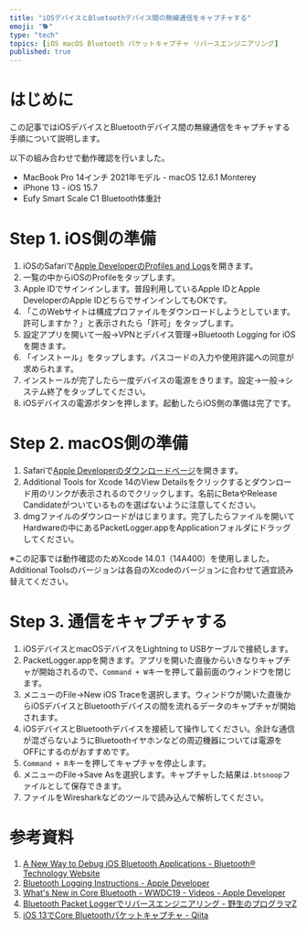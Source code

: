 ```yaml
---
title: "iOSデバイスとBluetoothデバイス間の無線通信をキャプチャする"
emoji: "🐕"
type: "tech"
topics: [iOS macOS Bluetooth パケットキャプチャ リバースエンジニアリング]
published: true
---
```

# はじめに

この記事ではiOSデバイスとBluetoothデバイス間の無線通信をキャプチャする手順について説明します。

以下の組み合わせで動作確認を行いました。

- MacBook Pro 14インチ 2021年モデル - macOS 12.6.1 Monterey
- iPhone 13 - iOS 15.7
- Eufy Smart Scale C1 Bluetooth体重計

# Step 1. iOS側の準備

1. iOSのSafariで[Apple DeveloperのProfiles and Logs](https://developer.apple.com/bug-reporting/profiles-and-logs/?name=bluetooth)を開きます。
2. 一覧の中からiOSのProfileをタップします。
3. Apple IDでサインインします。普段利用しているApple IDとApple DeveloperのApple IDどちらでサインインしてもOKです。
4. 「このWebサイトは構成プロファイルをダウンロードしようとしています。許可しますか？」と表示されたら「許可」をタップします。
5. 設定アプリを開いて一般→VPNとデバイス管理→Bluetooth Logging for iOSを開きます。
6. 「インストール」をタップします。パスコードの入力や使用許諾への同意が求められます。
7. インストールが完了したら一度デバイスの電源をきります。設定→一般→システム終了をタップしてください。
8. iOSデバイスの電源ボタンを押します。起動したらiOS側の準備は完了です。

# Step 2. macOS側の準備

1. Safariで[Apple Developerのダウンロードページ](https://developer.apple.com/download/all/?q=for%20Xcode)を開きます。
2. Additional Tools for Xcode 14のView Detailsをクリックするとダウンロード用のリンクが表示されるのでクリックします。名前にBetaやRelease Candidateがついているものを選ばないように注意してください。
3. dmgファイルのダウンロードがはじまります。完了したらファイルを開いてHardwareの中にあるPacketLogger.appをApplicationフォルダにドラッグしてください。

※この記事では動作確認のためXcode 14.0.1（14A400）を使用しました。Additional Toolsのバージョンは各自のXcodeのバージョンに合わせて適宜読み替えてください。

# Step 3. 通信をキャプチャする

1. iOSデバイスとmacOSデバイスをLightning to USBケーブルで接続します。
2. PacketLogger.appを開きます。アプリを開いた直後からいきなりキャプチャが開始されるので、`Command + W`キーを押して最前面のウィンドウを閉じます。
3. メニューのFile→New iOS Traceを選択します。ウィンドウが開いた直後からiOSデバイスとBluetoothデバイスの間を流れるデータのキャプチャが開始されます。
4. iOSデバイスとBluetoothデバイスを接続して操作してください。余計な通信が混ざらないようにBluetoothイヤホンなどの周辺機器については電源をOFFにするのがおすすめです。
5. `Command + R`キーを押してキャプチャを停止します。
6. メニューのFile→Save Asを選択します。キャプチャした結果は`.btsnoop`ファイルとして保存できます。
7. ファイルをWiresharkなどのツールで読み込んで解析してください。

# 参考資料

1. [A New Way to Debug iOS Bluetooth Applications - Bluetooth® Technology Website](https://www.bluetooth.com/blog/a-new-way-to-debug-iosbluetooth-applications/)
2. [Bluetooth Logging Instructions - Apple Developer](https://developer.apple.com/services-account/download?path=/iOS/iOS_Logs/Bluetooth_Logging_Instructions.pdf)
3. [What's New in Core Bluetooth - WWDC19 - Videos - Apple Developer](https://developer.apple.com/videos/play/wwdc2019/901/)
4. [Bluetooth Packet Loggerでリバースエンジニアリング - 野生のプログラマZ](http://harumi.sakura.ne.jp/wordpress/2020/03/20/bluetooth-packet-loggerでリバースエンジニアリング/)
5. [iOS 13でCore Bluetoothパケットキャプチャ - Qiita](https://qiita.com/coe/items/da33b1ce443a9bad4a28)

